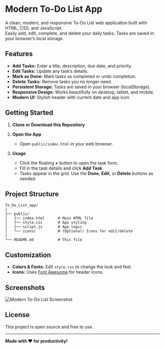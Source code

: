 # Modern To-Do List App

A clean, modern, and responsive To-Do List web application built with HTML, CSS, and JavaScript.  
Easily add, edit, complete, and delete your daily tasks. Tasks are saved in your browser’s local storage.

## Features

- **Add Tasks:** Enter a title, description, due date, and priority.
- **Edit Tasks:** Update any task’s details.
- **Mark as Done:** Mark tasks as completed or undo completion.
- **Delete Tasks:** Remove tasks you no longer need.
- **Persistent Storage:** Tasks are saved in your browser (localStorage).
- **Responsive Design:** Works beautifully on desktop, tablet, and mobile.
- **Modern UI:** Stylish header with current date and app icon.

## Getting Started

1. **Clone or Download this Repository**

2. **Open the App**

   - Open `public/index.html` in your web browser.

3. **Usage**

   - Click the floating **+** button to open the task form.
   - Fill in the task details and click **Add Task**.
   - Tasks appear in the grid. Use the **Done**, **Edit**, or **Delete** buttons as needed.

## Project Structure

```
To_Do_List_app/
│
├── public/
│   ├── index.html      # Main HTML file
│   ├── style.css       # App styling
│   ├── script.js       # App logic
│   └── icons/          # (Optional) Icons for edit/delete
│
└── README.md           # This file
```

## Customization

- **Colors & Fonts:** Edit `style.css` to change the look and feel.
- **Icons:** Uses [Font Awesome](https://fontawesome.com/) for header icons.

## Screenshots

<!-- Add your screenshot here if available -->
![Modern To-Do List Screenshot](https://i.pinimg.com/736x/ac/db/e1/acdbe1cbb93907235c2a467d78ca5133.jpg)

## License

This project is open source and free to use.

---

**Made with ❤️ for productivity!**